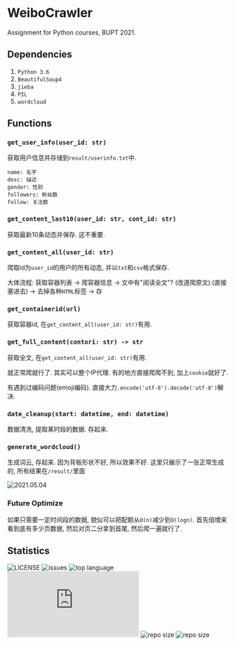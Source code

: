 # WeiboCrawler

Assignment for Python courses, BUPT 2021.

## Dependencies

1. `Python 3.6`
2. `BeautifulSoup4`
3. `jieba`
4. `PIL`
5. `wordcloud`

## Functions

### `get_user_info(user_id: str)`

获取用户信息并存储到`result/userinfo.txt`中.

``` plain
name: 名字
desc: 描述
gender: 性别
followers: 粉丝数
follow: 关注数
```

### `get_content_last10(user_id: str, cont_id: str)`

获取最新10条动态并保存. 这不重要.

### `get_content_all(user_id: str)`

爬取id为`user_id`的用户的所有动态, 并以`txt`和`csv`格式保存.

大体流程: 获取容器列表 -> 爬容器信息 -> 文中有"阅读全文"? (改道爬原文):(直接塞进去) -> 去掉各种`HTML`标签 -> 存

### `get_containerid(url)`

获取容器id, 在`get_content_all(user_id: str)`有用.

### `get_full_content(contori: str) -> str`

获取全文, 在`get_content_all(user_id: str)`有用.

就正常爬就行了. 其实可以整个IP代理. 有的地方直接爬爬不到, 加上`cookie`就好了.

有遇到过编码问题(emoji编码). 直接大力`.encode('utf-8').decode('utf-8')`解决.

### `date_cleanup(start: datetime, end: datetime)`

数据清洗, 提取某时段的数据. 存起来.

### `generate_wordcloud()`

生成词云, 存起来. 因为背板形状不好, 所以效果不好. 这里只展示了一张正常生成的, 所有结果在`/result/`里面

![2021.05.04](https://cdn.jsdelivr.net/gh/novaELLIAS/WeiboCrawler/result/cleanup/wordcloud.jpg)

### Future Optimize

如果只需要一定时间段的数据, 貌似可以把配额从`O(n)`减少到`O(logn)`. 首先倍增来看到底有多少页数据, 然后对页二分拿到首尾, 然后爬一遍就行了.

## Statistics

![LICENSE](https://img.shields.io/github/license/novaELLIAS/WeiboCrawler)
![issues](https://img.shields.io/github/issues/novaELLIAS/WeiboCrawler)
![top language](https://img.shields.io/github/languages/top/novaELLIAS/WeiboCrawler)
![main.cpp size](https://img.shields.io/github/size/novaELLIAS/WeiboCrawler/main.py?label=main.py)
![repo size](https://img.shields.io/github/repo-size/novaELLIAS/WeiboCrawler?label=repo%20size)
![repo size](https://img.shields.io/github/commit-activity/m/novaELLIAS/WeiboCrawler)